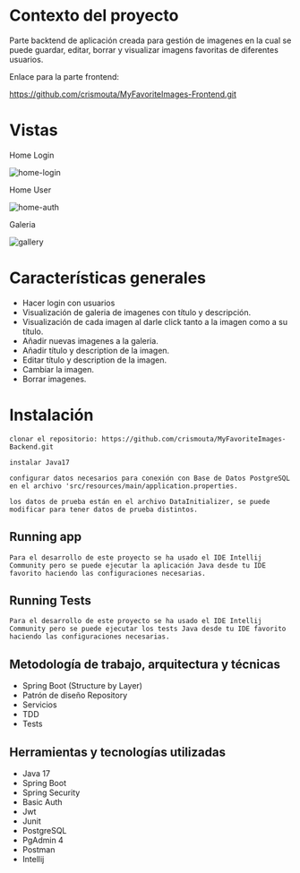 # Contexto del proyecto
Parte backtend de aplicación creada para gestión de imagenes en la cual se puede guardar, editar, borrar y visualizar imagens favoritas de diferentes usuarios.

Enlace para la parte frontend:

https://github.com/crismouta/MyFavoriteImages-Frontend.git

# Vistas

Home Login

![home-login](https://github.com/crismouta/MyFavoriteImages-Frontend/assets/82060703/83402d78-9d66-4516-83e5-61911226d44a)

Home User

![home-auth](https://github.com/crismouta/MyFavoriteImages-Frontend/assets/82060703/dc910c30-f8a1-417a-bdbd-5233b4d8c6e6)


Galeria

![gallery](https://github.com/crismouta/MyFavoriteImages-Frontend/assets/82060703/885523d2-e8fb-47f2-b25f-7aac1b908a1b)


# Características generales

-  Hacer login con usuarios
-  Visualización de galeria de imagenes con título y descripción.
-  Visualización de cada imagen al darle click tanto a la imagen como a su título.
-  Añadir nuevas imagenes a la galeria.
-  Añadir título y description de la imagen.
-  Editar título y description de la imagen.
-  Cambiar la imagen.
-  Borrar imagenes.


# Instalación


`clonar el repositorio: https://github.com/crismouta/MyFavoriteImages-Backend.git`

`instalar Java17`

`configurar datos necesarios para conexión con Base de Datos PostgreSQL en el archivo 'src/resources/main/application.properties.`

`los datos de prueba están en el archivo DataInitializer, se puede modificar para tener datos de prueba distintos.`


## Running app

`Para el desarrollo de este proyecto se ha usado el IDE Intellij Community pero se puede ejecutar la aplicación Java desde tu IDE favorito haciendo las configuraciones necesarias.`

## Running Tests

`Para el desarrollo de este proyecto se ha usado el IDE Intellij Community pero se puede ejecutar los tests Java desde tu IDE favorito haciendo las configuraciones necesarias.`

## Metodología de trabajo, arquitectura y técnicas

-   Spring Boot (Structure by Layer)
-   Patrón de diseño Repository
-   Servicios
-   TDD
-   Tests


## Herramientas y tecnologías utilizadas
- Java 17
- Spring Boot
- Spring Security
- Basic Auth
- Jwt
- Junit
- PostgreSQL
- PgAdmin 4
- Postman
- Intellij
